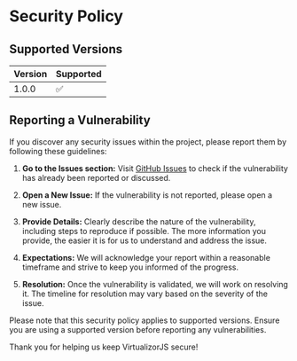# Security Policy

## Supported Versions

| Version | Supported          |
| ------- | ------------------ |
| 1.0.0   | :white_check_mark: |

## Reporting a Vulnerability

If you discover any security issues within the project, please report them by following these guidelines:

1. **Go to the Issues section:** Visit [GitHub Issues](https://github.com/kkMihai/virtualizorjs/issues) to check if the vulnerability has already been reported or discussed.

2. **Open a New Issue:** If the vulnerability is not reported, please open a new issue.

3. **Provide Details:** Clearly describe the nature of the vulnerability, including steps to reproduce if possible. The more information you provide, the easier it is for us to understand and address the issue.

4. **Expectations:** We will acknowledge your report within a reasonable timeframe and strive to keep you informed of the progress.

5. **Resolution:** Once the vulnerability is validated, we will work on resolving it. The timeline for resolution may vary based on the severity of the issue.

Please note that this security policy applies to supported versions. Ensure you are using a supported version before reporting any vulnerabilities.

Thank you for helping us keep VirtualizorJS secure!
